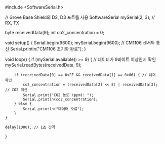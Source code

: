 #include <SoftwareSerial.h>

// Grove Base Shield의 D2, D3 포트를 사용
SoftwareSerial mySerial(2, 3); // RX, TX

byte receivedData[9];
int co2_concentration = 0;

void setup() {
    Serial.begin(9600);
    mySerial.begin(9600); // CM1106 센서와 통신
    Serial.println("CM1106 초기화 완료");
}

void loop() {
    if (mySerial.available() >= 9) { // 데이터가 9바이트 이상인지 확인
        mySerial.readBytes(receivedData, 9);

        if (receivedData[0] == 0xFF && receivedData[1] == 0x86) { // 헤더 확인
            co2_concentration = (receivedData[2] << 8) | receivedData[3]; // CO2 계산
            Serial.print("CO2 농도 (ppm): ");
            Serial.println(co2_concentration);
        } else {
            Serial.println("데이터 오류");
        }
    }

    delay(1000); // 1초 간격
}

